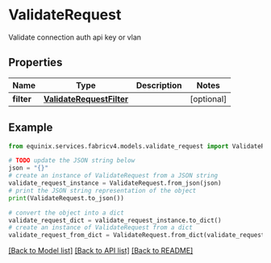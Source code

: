 # ValidateRequest

Validate connection auth api key or vlan

## Properties

Name | Type | Description | Notes
------------ | ------------- | ------------- | -------------
**filter** | [**ValidateRequestFilter**](ValidateRequestFilter.md) |  | [optional] 

## Example

```python
from equinix.services.fabricv4.models.validate_request import ValidateRequest

# TODO update the JSON string below
json = "{}"
# create an instance of ValidateRequest from a JSON string
validate_request_instance = ValidateRequest.from_json(json)
# print the JSON string representation of the object
print(ValidateRequest.to_json())

# convert the object into a dict
validate_request_dict = validate_request_instance.to_dict()
# create an instance of ValidateRequest from a dict
validate_request_from_dict = ValidateRequest.from_dict(validate_request_dict)
```
[[Back to Model list]](../README.md#documentation-for-models) [[Back to API list]](../README.md#documentation-for-api-endpoints) [[Back to README]](../README.md)


